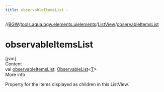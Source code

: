 ```yaml
---
title: observableItemsList -
---
```

//[BGW](../../../index.md)/[tools.aqua.bgw.elements.uielements](../index.md)/[ListView](index.md)/[observableItemsList](observable-items-list.md)



# observableItemsList  
[jvm]  
Content  
val [observableItemsList](observable-items-list.md): [ObservableList](../../tools.aqua.bgw.observable/-observable-list/index.md)<[T](index.md)>  
More info  


Property for the items displayed as children in this ListView.

  



